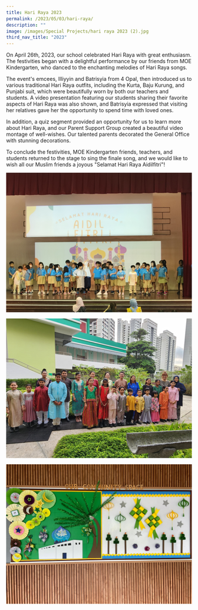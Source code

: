 ```yaml
---
title: Hari Raya 2023
permalink: /2023/05/03/hari-raya/
description: ""
image: /images/Special Projects/hari raya 2023 (2).jpg
third_nav_title: "2023"
---
```

On April 26th, 2023, our school celebrated Hari Raya with great enthusiasm. The festivities began with a delightful performance by our friends from MOE Kindergarten, who danced to the enchanting melodies of Hari Raya songs.

The event's emcees, Illiyyin and Batrisyia from 4 Opal, then introduced us to various traditional Hari Raya outfits, including the Kurta, Baju Kurung, and Punjabi suit, which were beautifully worn by both our teachers and students. A video presentation featuring our students sharing their favorite aspects of Hari Raya was also shown, and Batrisyia expressed that visiting her relatives gave her the opportunity to spend time with loved ones.

In addition, a quiz segment provided an opportunity for us to learn more about Hari Raya, and our Parent Support Group created a beautiful video montage of well-wishes. Our talented parents decorated the General Office with stunning decorations.

To conclude the festivities, MOE Kindergarten friends, teachers, and students returned to the stage to sing the finale song, and we would like to wish all our Muslim friends a joyous "Selamat Hari Raya Aidilfitri"!

![](/images/Special%20Projects/hari%20raya%202023%20(1).jpg)

![](/images/Special%20Projects/hari%20raya%202023%20(2).jpg)

![](/images/Special%20Projects/hari%20raya%202023%20(3).jpg)